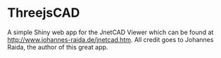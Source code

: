 # ThreejsCAD
A simple Shiny web app for the JnetCAD Viewer which can be found at http://www.johannes-raida.de/jnetcad.htm. All credit goes to Johannes Raida, the author of this great app.


